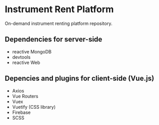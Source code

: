 # Instrument Rent Platform
On-demand instrument renting platform repository.

## Dependencies for server-side
- reactive MongoDB
- devtools
- reactive Web

## Depencies and plugins for client-side (Vue.js)
- Axios
- Vue Routers
- Vuex
- Vuetify (CSS library)
- Firebase
- SCSS